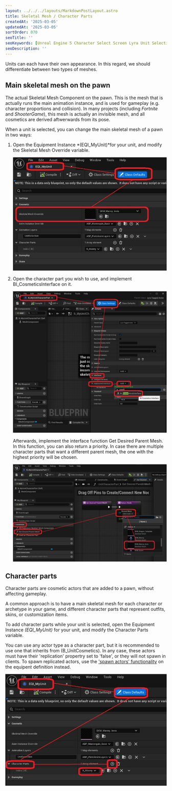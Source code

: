 ```yaml
---
layout: ../../../layouts/MarkdownPostLayout.astro
title: Skeletal Mesh / Character Parts
createdAt: '2025-03-05'
updatedAt: '2025-03-05'
sortOrder: 070
seoTitle: ''
seoKeywords: [Unreal Engine 5 Character Select Screen Lyra Unit Selection]
seoDescription: ''
---
```


Units can each have their own appearance. In this regard, we should differentiate between two types of meshes.

## Main skeletal mesh on the pawn

The actual Skeletal Mesh Component on the pawn. This is the mesh that is actually runs the main animation instance, and is used for gameplay (e.g. character proportions and collision). In many projects (including *Fortnite* and *ShooterGame*), this mesh is actually an invisible mesh, and all cosmetics are derived aftwerwards from its pose.

When a unit is selected, you can change the main skeletal mesh of a pawn in two ways:

1.  Open the Equipment Instance *(<span class="object">EQI_MyUnit</span>)*for your unit, and modify the <span class="variable">Skeletal Mesh Override</span> variable.

    ![](../../../assets/lyra-unit-selection/skm-override.jpg)

2. Open the character part you wish to use, and implement <span class="object">BI_CosmeticsInterface</span> on it.

    ![](../../../assets/lyra-unit-selection/cosmetics-interface.jpg)

    Afterwards, implement the interface function <span class="function">Get Desired Parent Mesh</span>. In this function, you can also return a priority. In case there are multiple character parts that want a different parent mesh, the one with the highest priority will be chosen.

    ![](../../../assets/lyra-unit-selection/desired-parent-mesh.jpg)

## Character parts 

Character parts are cosmetic actors that are added to a pawn, without affecting gameplay. 

A common approach is to have a main skeletal mesh for each character or archetype in your game, and different character parts that represent outfits, skins, or customization items.

To add character parts while your unit is selected, open the Equipment Instance *(<span class="object">EQI_MyUnit</span>)* for your unit, and modify the <span class="variable">Character Parts</span> variable.

You can use any actor type as a character part, but it is recommended to use one that inherits from (<span class="object">B_UnitCosmetics</span>). In any case, these actors must have their 'replication' propertry set to 'false', or they will not spawn in clients. To spawn replicated actors, use the ['spawn actors' functionality](/lyra-unit-selection/003-gameplay-elements/150-spawnable-actors) on the equipent definition instead.

![](../../../assets/lyra-unit-selection/character-parts.jpg)
